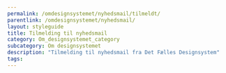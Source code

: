 ```yaml
---
permalink: /omdesignsystemet/nyhedsmail/tilmeldt/
parentlink: /omdesignsystemet/nyhedsmail/
layout: styleguide
title: Tilmelding til nyhedsmail
category: Om_designsystemet_category
subcategory: Om designsystemet
description: "Tilmelding til nyhedsmail fra Det Fælles Designsystem"
tags:
---
```

<div class="alert alert-success d-none" id="newsletter-message" role="alert">
    <div class="alert-body">
        <p class="alert-text"></p>
    </div>
</div>
